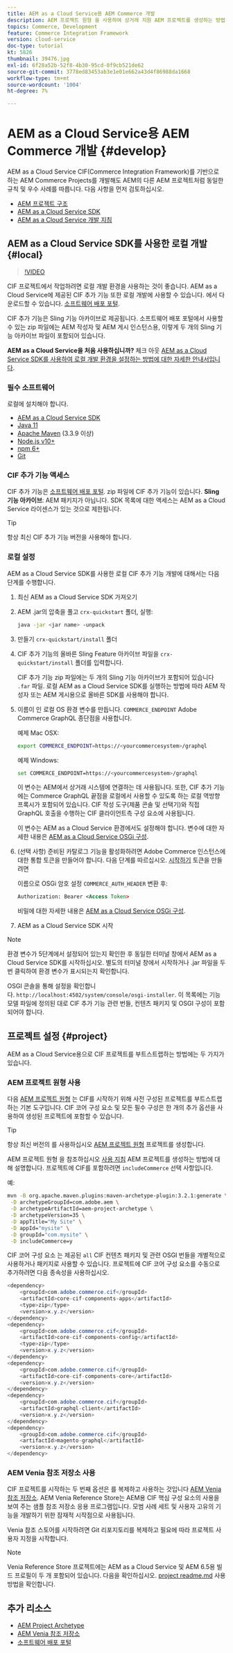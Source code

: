 ```yaml
---
title: AEM as a Cloud Service용 AEM Commerce 개발
description: AEM 프로젝트 원형 을 사용하여 상거래 지원 AEM 프로젝트를 생성하는 방법을 알아봅니다. AEM as a Cloud Service SDK를 사용하여 프로젝트를 빌드 및 로컬 개발 환경에 배포하는 방법을 알아봅니다.
topics: Commerce, Development
feature: Commerce Integration Framework
version: cloud-service
doc-type: tutorial
kt: 5826
thumbnail: 39476.jpg
exl-id: 6f28a52b-52f8-4b30-95cd-0f9cb521de62
source-git-commit: 3778ed83453ab3e1e01e662a43d4f86988da1668
workflow-type: tm+mt
source-wordcount: '1004'
ht-degree: 7%

---
```


# AEM as a Cloud Service용 AEM Commerce 개발 {#develop}

AEM as a Cloud Service CIF(Commerce Integration Framework)를 기반으로 하는 AEM Commerce Projects를 개발해도 AEM의 다른 AEM 프로젝트처럼 동일한 규칙 및 우수 사례를 따릅니다. 다음 사항을 먼저 검토하십시오.

- [AEM 프로젝트 구조](https://experienceleague.adobe.com/docs/experience-manager-cloud-service/implementing/developing/aem-project-content-package-structure.html)
- [AEM as a Cloud Service SDK](https://experienceleague.adobe.com/docs/experience-manager-cloud-service/implementing/developing/aem-as-a-cloud-service-sdk.html)
- [AEM as a Cloud Service 개발 지침](https://experienceleague.adobe.com/docs/experience-manager-cloud-service/implementing/developing/development-guidelines.html)

## AEM as a Cloud Service SDK를 사용한 로컬 개발 {#local}

>[!VIDEO](https://video.tv.adobe.com/v/39476/?quality=12&learn=on)

CIF 프로젝트에서 작업하려면 로컬 개발 환경을 사용하는 것이 좋습니다. AEM as a Cloud Service에 제공된 CIF 추가 기능 또한 로컬 개발에 사용할 수 있습니다. 에서 다운로드할 수 있습니다. [소프트웨어 배포 포털](https://experience.adobe.com/#/downloads/content/software-distribution/en/aemcloud.html).

CIF 추가 기능은 Sling 기능 아카이브로 제공됩니다. 소프트웨어 배포 포털에서 사용할 수 있는 zip 파일에는 AEM 작성자 및 AEM 게시 인스턴스용, 이렇게 두 개의 Sling 기능 아카이브 파일이 포함되어 있습니다.

**AEM as a Cloud Service을 처음 사용하십니까?** 체크 아웃 [AEM as a Cloud Service SDK를 사용하여 로컬 개발 환경을 설정하는 방법에 대한 자세한 안내서입니다](https://experienceleague.adobe.com/docs/experience-manager-learn/cloud-service/local-development-environment-set-up/overview.html).

### 필수 소프트웨어

로컬에 설치해야 합니다.

- [AEM as a Cloud Service SDK](https://experienceleague.adobe.com/docs/experience-manager-learn/cloud-service/local-development-environment-set-up/aem-runtime.html#download-the-aem-as-a-cloud-service-sdk)
- [Java 11](https://downloads.experiencecloud.adobe.com/content/software-distribution/en/general.html)
- [Apache Maven](https://maven.apache.org/) (3.3.9 이상)
- [Node.js v10+](https://nodejs.org/en/)
- [npm 6+](https://www.npmjs.com/)
- [Git](https://git-scm.com/)

### CIF 추가 기능 액세스

CIF 추가 기능은 [소프트웨어 배포 포털](https://experience.adobe.com/#/downloads/content/software-distribution/en/aemcloud.html). zip 파일에 CIF 추가 기능이 있습니다. **Sling 기능 아카이브**: AEM 패키지가 아닙니다. SDK 목록에 대한 액세스는 AEM as a Cloud Service 라이센스가 있는 것으로 제한됩니다.

>[!TIP]
>
>항상 최신 CIF 추가 기능 버전을 사용해야 합니다.

### 로컬 설정

AEM as a Cloud Service SDK를 사용한 로컬 CIF 추가 기능 개발에 대해서는 다음 단계를 수행합니다.

1. 최신 AEM as a Cloud Service SDK 가져오기
1. AEM .jar의 압축을 풀고 `crx-quickstart` 폴더, 실행:

   ```bash
   java -jar <jar name> -unpack
   ```

1. 만들기 `crx-quickstart/install` 폴더
1. CIF 추가 기능의 올바른 Sling Feature 아카이브 파일을 `crx-quickstart/install` 폴더를 입력합니다.

   CIF 추가 기능 zip 파일에는 두 개의 Sling 기능 아카이브가 포함되어 있습니다 `.far` 파일. 로컬 AEM as a Cloud Service SDK를 실행하는 방법에 따라 AEM 작성자 또는 AEM 게시용으로 올바른 SDK를 사용해야 합니다.

1. 이름이 인 로컬 OS 환경 변수를 만듭니다. `COMMERCE_ENDPOINT` Adobe Commerce GraphQL 종단점을 사용합니다.

   예제 Mac OSX:

   ```bash
   export COMMERCE_ENDPOINT=https://<yourcommercesystem>/graphql
   ```

   예제 Windows:

   ```bash
   set COMMERCE_ENDPOINT=https://<yourcommercesystem>/graphql
   ```

   이 변수는 AEM에서 상거래 시스템에 연결하는 데 사용됩니다. 또한, CIF 추가 기능에는 Commerce GraphQL 끝점을 로컬에서 사용할 수 있도록 하는 로컬 역방향 프록시가 포함되어 있습니다. CIF 작성 도구(제품 콘솔 및 선택기)와 직접 GraphQL 호출을 수행하는 CIF 클라이언트측 구성 요소에 사용됩니다.

   이 변수는 AEM as a Cloud Service 환경에서도 설정해야 합니다. 변수에 대한 자세한 내용은 [AEM as a Cloud Service OSGi 구성](https://experienceleague.adobe.com/docs/experience-manager-cloud-service/implementing/deploying/configuring-osgi.html#local-development).

1. (선택 사항) 준비된 카탈로그 기능을 활성화하려면 Adobe Commerce 인스턴스에 대한 통합 토큰을 만들어야 합니다. 다음 단계를 따르십시오. [시작하기](./getting-started.md#staging) 토큰을 만들려면

   이름으로 OSGi 암호 설정 `COMMERCE_AUTH_HEADER` 변환 후:

   ```xml
   Authorization: Bearer <Access Token>
   ```

   비밀에 대한 자세한 내용은 [AEM as a Cloud Service OSGi 구성](https://experienceleague.adobe.com/docs/experience-manager-cloud-service/implementing/deploying/configuring-osgi.html#local-development).

1. AEM as a Cloud Service SDK 시작

>[!NOTE]
>
>환경 변수가 5단계에서 설정되어 있는지 확인한 후 동일한 터미널 창에서 AEM as a Cloud Service SDK를 시작하십시오. 별도의 터미널 창에서 시작하거나 .jar 파일을 두 번 클릭하여 환경 변수가 표시되는지 확인합니다.

OSGI 콘솔을 통해 설정을 확인합니다. `http://localhost:4502/system/console/osgi-installer`. 이 목록에는 기능 모델 파일에 정의된 대로 CIF 추가 기능 관련 번들, 컨텐츠 패키지 및 OSGI 구성이 포함되어야 합니다.

## 프로젝트 설정 {#project}

AEM as a Cloud Service용으로 CIF 프로젝트를 부트스트랩하는 방법에는 두 가지가 있습니다.

### AEM 프로젝트 원형 사용

다음 [AEM 프로젝트 원형](https://github.com/adobe/aem-project-archetype) 는 CIF를 시작하기 위해 사전 구성된 프로젝트를 부트스트랩하는 기본 도구입니다. CIF 코어 구성 요소 및 모든 필수 구성은 한 개의 추가 옵션을 사용하여 생성된 프로젝트에 포함할 수 있습니다.

>[!TIP]
>
>항상 최신 버전의 를 사용하십시오 [AEM 프로젝트 원형](https://github.com/adobe/aem-project-archetype/releases) 프로젝트를 생성합니다.

AEM 프로젝트 원형 을 참조하십시오 [사용 지침](https://github.com/adobe/aem-project-archetype#usage) AEM 프로젝트를 생성하는 방법에 대해 설명합니다. 프로젝트에 CIF를 포함하려면 `includeCommerce` 선택 사항입니다.

예:

```bash
mvn -B org.apache.maven.plugins:maven-archetype-plugin:3.2.1:generate \
 -D archetypeGroupId=com.adobe.aem \
 -D archetypeArtifactId=aem-project-archetype \
 -D archetypeVersion=35 \
 -D appTitle="My Site" \
 -D appId="mysite" \
 -D groupId="com.mysite" \
 -D includeCommerce=y
```

CIF 코어 구성 요소 는 제공된 `all` CIF 컨텐츠 패키지 및 관련 OSGI 번들을 개별적으로 사용하거나 패키지로 사용할 수 있습니다. 프로젝트에 CIF 코어 구성 요소를 수동으로 추가하려면 다음 종속성을 사용하십시오.

```java
<dependency>
    <groupId>com.adobe.commerce.cif</groupId>
    <artifactId>core-cif-components-apps</artifactId>
    <type>zip</type>
    <version>x.y.z</version>
</dependency>
<dependency>
    <groupId>com.adobe.commerce.cif</groupId>
    <artifactId>core-cif-components-config</artifactId>
    <type>zip</type>
    <version>x.y.z</version>
</dependency>
<dependency>
    <groupId>com.adobe.commerce.cif</groupId>
    <artifactId>core-cif-components-core</artifactId>
    <version>x.y.z</version>
</dependency>
<dependency>
    <groupId>com.adobe.commerce.cif</groupId>
    <artifactId>graphql-client</artifactId>
    <version>x.y.z</version>
</dependency>
<dependency>
    <groupId>com.adobe.commerce.cif</groupId>
    <artifactId>magento-graphql</artifactId>
    <version>x.y.z</version>
</dependency>
```

### AEM Venia 참조 저장소 사용

CIF 프로젝트를 시작하는 두 번째 옵션은 를 복제하고 사용하는 것입니다 [AEM Venia 참조 저장소](https://github.com/adobe/aem-cif-guides-venia). AEM Venia Reference Store는 AEM용 CIF 핵심 구성 요소의 사용을 보여 주는 샘플 참조 저장소 응용 프로그램입니다. 모범 사례 세트 및 사용자 고유의 기능을 개발하기 위한 잠재적 시작점으로 사용됩니다.

Venia 참조 스토어를 시작하려면 Git 리포지토리를 복제하고 필요에 따라 프로젝트 사용자 지정을 시작합니다.

>[!NOTE]
>
>Venia Reference Store 프로젝트에는 AEM as a Cloud Service 및 AEM 6.5용 빌드 프로필이 두 개 포함되어 있습니다. 다음을 확인하십시오. [project readme.md](https://github.com/adobe/aem-cif-guides-venia/blob/main/README.md) 사용 방법을 확인합니다.

## 추가 리소스

- [AEM Project Archetype](https://github.com/adobe/aem-project-archetype)
- [AEM Venia 참조 저장소](https://github.com/adobe/aem-cif-guides-venia)
- [소프트웨어 배포 포털](https://experience.adobe.com/#/downloads/content/software-distribution/en/aemcloud.html)
